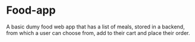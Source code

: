 # Food-app
A basic dumy food web app that has a list of meals, stored in a backend, from which a user can choose from, add to their cart and place their order.
